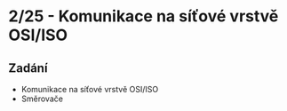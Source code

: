 # 2/25 - Komunikace na síťové vrstvě OSI/ISO
## Zadání
-	Komunikace na síťové vrstvě OSI/ISO
- Směrovače
